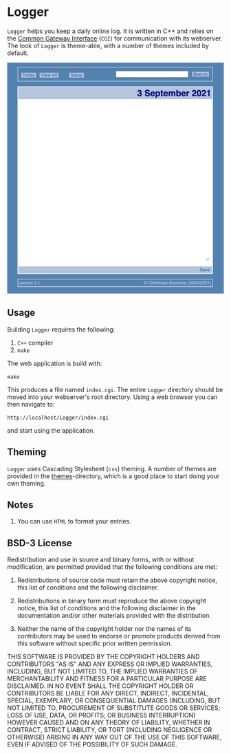 # Logger

`Logger` helps you keep a daily online log. It is written in C++ and relies on the [Common Gateway Interface](https://en.wikipedia.org/wiki/Common_Gateway_Interface) (`CGI`) for communication with its webserver. The look of `Logger` is theme-able, with a number of themes included by default.

![Logger in Action](Logger.png "Logger in Action")

## Usage

Building `Logger` requires the following:

1. `C++` compiler
2. `make`

The web application is build with:

```shell
make
```

This produces a file named `index.cgi`. The entire `Logger` directory should be moved into your webserver's root directory. Using a web browser you can then navigate to:

```shell
http://localhost/Logger/index.cgi
```

and start using the application.

## Theming

`Logger` uses Cascading Stylesheet (`css`) theming. A number of themes are provided in the [themes](themes)-directory, which is a good place to start doing your own theming.

## Notes

1. You can use `HTML` to format your entries.

## BSD-3 License

Redistribution and use in source and binary forms, with or without modification, are permitted provided that the following conditions are met:

1. Redistributions of source code must retain the above copyright notice, this list of conditions and the following disclaimer.

2. Redistributions in binary form must reproduce the above copyright notice, this list of conditions and the following disclaimer in the documentation and/or other materials provided with the distribution.

3. Neither the name of the copyright holder nor the names of its contributors may be used to endorse or promote products derived from this software without specific prior written permission.

THIS SOFTWARE IS PROVIDED BY THE COPYRIGHT HOLDERS AND CONTRIBUTORS "AS IS" AND ANY EXPRESS OR IMPLIED WARRANTIES, INCLUDING, BUT NOT LIMITED TO, THE IMPLIED WARRANTIES OF MERCHANTABILITY AND FITNESS FOR A PARTICULAR PURPOSE ARE DISCLAIMED. IN NO EVENT SHALL THE COPYRIGHT HOLDER OR CONTRIBUTORS BE LIABLE FOR ANY DIRECT, INDIRECT, INCIDENTAL, SPECIAL, EXEMPLARY, OR CONSEQUENTIAL DAMAGES (INCLUDING, BUT NOT LIMITED TO, PROCUREMENT OF SUBSTITUTE GOODS OR SERVICES; LOSS OF USE, DATA, OR PROFITS; OR BUSINESS INTERRUPTION) HOWEVER CAUSED AND ON ANY THEORY OF LIABILITY, WHETHER IN CONTRACT, STRICT LIABILITY, OR TORT (INCLUDING NEGLIGENCE OR OTHERWISE) ARISING IN ANY WAY OUT OF THE USE OF THIS SOFTWARE, EVEN IF ADVISED OF THE POSSIBILITY OF SUCH DAMAGE.
